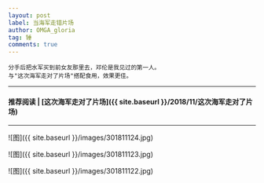```yaml
---
layout: post
label: 当海军走错片场
author: OMGA_gloria
tag: 锤
comments: true
---
```


    分手后把水军买到前女友那里去，邓伦是我见过的第一人。
    与"这次海军走对了片场"搭配食用，效果更佳。

---
#### 推荐阅读 | [这次海军走对了片场]({{ site.baseurl }}/2018/11/这次海军走对了片场)
---

![图]({{ site.baseurl }}/images/301811124.jpg)

![图]({{ site.baseurl }}/images/301811123.jpg)

![图]({{ site.baseurl }}/images/301811122.jpg)
